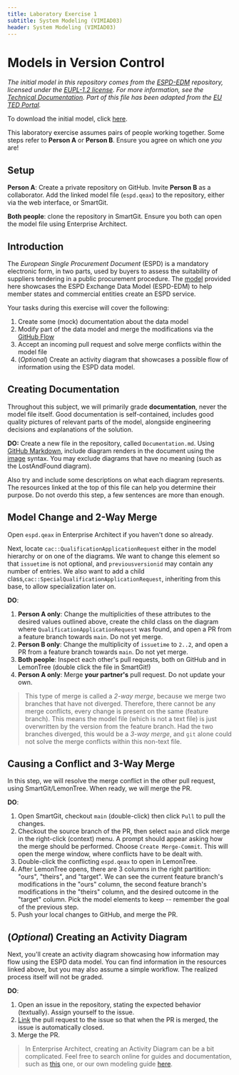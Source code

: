 ```yaml
---
title: Laboratory Exercise 1
subtitle: System Modeling (VIMIAD03)
header: System Modeling (VIMIAD03)
---
```


# Models in Version Control

_The initial model in this repository comes from the [ESPD-EDM](https://github.com/OP-TED/ESPD-EDM) repository, licensed under the [EUPL-1.2 license](https://github.com/OP-TED/ESPD-EDM?tab=EUPL-1.2-1-ov-file#readme). For more information, see the [Technical Documentation](https://docs.ted.europa.eu/ESPD-EDM/latest/technical/index.html). Part of this file has been adapted from the [EU TED Portal](https://docs.ted.europa.eu/ESPD-EDM/latest/index.html)._

To download the initial model, click [here](assets/espd.qeax).

This laboratory exercise assumes pairs of people working together. Some steps refer to **Person A** or **Person B**. Ensure you agree on which one *you* are!


## Setup

**Person A**: Create a private repository on GitHub. Invite **Person B** as a collaborator. Add the linked model file (`espd.qeax`) to the repository, either via the web interface, or SmartGit.

**Both people**: clone the repository in SmartGit. Ensure you both can open the model file using Enterprise Architect.

## Introduction

The *European Single Procurement Document* (ESPD) is a mandatory electronic form, in two parts, used by buyers to assess the suitability of suppliers tendering in a public procurement procedure. The [model](espd.qeax) provided here showcases the ESPD Exchange Data Model (ESPD-EDM) to help member states and commercial entities create an ESPD service. 

Your tasks during this exercise will cover the following:

1. Create some (mock) documentation about the data model
1. Modify part of the data model and merge the modifications via the [GitHub Flow](https://docs.github.com/en/get-started/using-github/github-flow)  
1. Accept an incoming pull request and solve merge conflicts within the model file
1. (_Optional_) Create an activity diagram that showcases a possible flow of information using the ESPD data model.

## Creating Documentation

Throughout this subject, we will primarily grade **documentation**, never the model file itself. Good documentation is self-contained, includes good quality pictures of relevant parts of the model, alongside engineering decisions and explanations of the solution. 

**DO:** Create a new file in the repository, called `Documentation.md`. Using [GitHub Markdown](https://docs.github.com/en/get-started/writing-on-github/getting-started-with-writing-and-formatting-on-github/basic-writing-and-formatting-syntax), include diagram renders in the document using the [image](https://docs.github.com/en/get-started/writing-on-github/getting-started-with-writing-and-formatting-on-github/basic-writing-and-formatting-syntax#images) syntax. You may exclude diagrams that have no meaning (such as the LostAndFound diagram).

Also try and include some descriptions on what each diagram represents. The resources linked at the top of this file can help you determine their purpose. Do not overdo this step, a few sentences are more than enough.

## Model Change and 2-Way Merge

Open `espd.qeax` in Enterprise Architect if you haven't done so already.

Next, locate `cac::QualificationApplicationRequest` either in the model hierarchy or on one of the diagrams. We want to change this element so that `issuetime` is not optional, and `previousversionid` may contain any number of entries. We also want to add a child class,`cac::SpecialQualificationApplicationRequest`, inheriting from this base, to allow specialization later on.

**DO**: 

1. **Person A only**: Change the multiplicities of these attributes to the desired values outlined above, create the child class on the diagram where `QualificationApplicationRequest` was found, and open a PR from a feature branch towards `main`. Do not yet merge. 
1. **Person B only**: Change the multiplicity of `issuetime` to `2..2`, and open a PR from a feature branch towards `main`. Do not yet merge.
1. **Both people**: Inspect each other's pull requests, both on GitHub and in LemonTree (double click the file in SmartGit!)
1. **Person A only**: Merge **your partner's** pull request. Do not update your own.

> This type of merge is called a _2-way merge_, because we merge two branches that have not diverged. Therefore, there cannot be any merge conflicts, every change is present on the same (feature branch). This means the model file (which is not a text file) is just overwritten by the version from the feature branch. Had the two branches diverged, this would be a _3-way merge_, and `git` alone could not solve the merge conflicts within this non-text file.

## Causing a Conflict and 3-Way Merge

In this step, we will resolve the merge conflict in the other pull request, using SmartGit/LemonTree. When ready, we will merge the PR.  

**DO**: 

1. Open SmartGit, checkout `main` (double-click) then click `Pull` to pull the changes.
1. Checkout the source branch of the PR, then select `main` and click merge in the right-click (context) menu. A prompt should appear asking how the merge should be performed. Choose `Create Merge-Commit`. This will open the merge window, where conflicts have to be dealt with.
1. Double-click the conflicting `espd.qeax` to open in LemonTree.
1. After LemonTree opens, there are 3 columns in the right partition: "ours", "theirs", and "target". We can see the current feature branch's modifications in the "ours" column, the second feature branch's modifications in the "theirs" column, and the desired outcome in the "target" column. Pick the model elements to keep -- remember the goal of the previous step.
1. Push your local changes to GitHub, and merge the PR.

## (_Optional_) Creating an Activity Diagram

Next, you'll create an activity diagram showcasing how information may flow using the ESPD data model. You can find information in the resources linked above, but you may also assume a simple workflow. The realized process itself will not be graded.

**DO**:

1. Open an issue in the repository, stating the expected behavior (textually). Assign yourself to the issue.
1. [Link](https://docs.github.com/en/issues/tracking-your-work-with-issues/using-issues/linking-a-pull-request-to-an-issue) the pull request to the issue so that when the PR is merged, the issue is automatically closed.
1. Merge the PR.

> In Enterprise Architect, creating an Activity Diagram can be a bit complicated. Feel free to search online for guides and documentation, such as [this](https://sparxsystems.com/resources/tutorials/uml2/activity-diagram.html) one, or our own modeling guide [here](./behavior-modeling-guide).